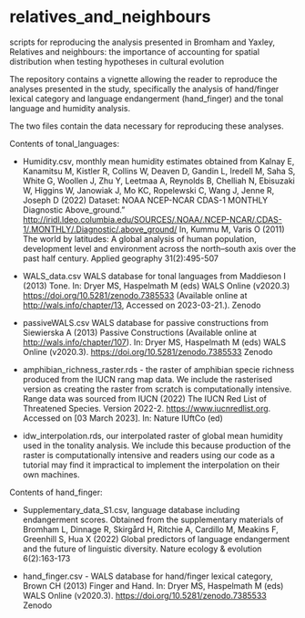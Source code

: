 # relatives_and_neighbours
scripts for reproducing the analysis presented in  Bromham and Yaxley, Relatives and neighbours: the importance of accounting for spatial distribution when testing hypotheses in cultural evolution


The repository contains a vignette allowing the reader to reproduce the analyses presented in the study, specifically the analysis of hand/finger lexical category and language endangerment (hand_finger) and the tonal language and humidity analysis.

The two files contain the data necessary for reproducing these analyses. 

Contents of tonal_languages: 
- Humidity.csv, monthly mean humidity estimates obtained from Kalnay E, Kanamitsu M, Kistler R, Collins W, Deaven D, Gandin L, Iredell M, Saha S, White G, Woollen J, Zhu Y, Leetmaa A, Reynolds B, Chelliah N, Ebisuzaki W, Higgins W, Janowiak J, Mo KC, Ropelewski C, Wang J, Jenne R, Joseph D (2022) Dataset: NOAA NCEP-NCAR CDAS-1 MONTHLY Diagnostic Above_ground.” http://iridl.ldeo.columbia.edu/SOURCES/.NOAA/.NCEP-NCAR/.CDAS-1/.MONTHLY/.Diagnostic/.above_ground/ In, 
Kummu M, Varis O (2011) The world by latitudes: A global analysis of human population, development level and environment across the north–south axis over the past half century. Applied geography 31(2):495-507

- WALS_data.csv WALS database for tonal languages from Maddieson I (2013) Tone. In: Dryer MS, Haspelmath M (eds) WALS Online (v2020.3)  https://doi.org/10.5281/zenodo.7385533 
(Available online at http://wals.info/chapter/13, Accessed on 2023-03-21.). Zenodo

- passiveWALS.csv WALS database for passive constructions from Siewierska A (2013) Passive Constructions (Available online at http://wals.info/chapter/107). In: Dryer MS, Haspelmath M (eds) WALS Online (v2020.3). https://doi.org/10.5281/zenodo.7385533 Zenodo

- amphibian_richness_raster.rds - the raster of amphibian specie richness produced from the IUCN rang map data. We include the rasterised version as creating the raster from scratch is computationally intensive. Range data was sourced from IUCN (2022) The IUCN Red List of Threatened Species. Version 2022-2.  https://www.iucnredlist.org. Accessed on [03 March 2023]. In: Nature IUftCo (ed)

- idw_interpolation.rds, our interpolated raster of global mean humidity used in the tonality analysis. We include this because production of the raster is computationally intensive and readers using our code as a tutorial may find it impractical to implement the interpolation on their own machines.

Contents of hand_finger: 

- Supplementary_data_S1.csv, language database including endangerment scores. Obtained from the supplementary materials of Bromham L, Dinnage R, Skirgård H, Ritchie A, Cardillo M, Meakins F, Greenhill S, Hua X (2022) Global predictors of language endangerment and the future of linguistic diversity. Nature ecology & evolution 6(2):163-173

- hand_finger.csv - WALS database for hand/finger lexical category, Brown CH (2013) Finger and Hand. In: Dryer MS, Haspelmath M (eds) WALS Online (v2020.3). https://doi.org/10.5281/zenodo.7385533 Zenodo




